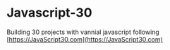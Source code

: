 # Javascript-30

Building 30 projects with vannial javascript following [https://JavaScript30.com](https://JavaScript30.com)